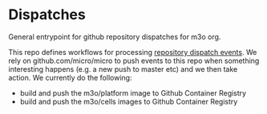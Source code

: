 # Dispatches
General entrypoint for github repository dispatches for m3o org.

This repo defines workflows for processing [repository dispatch events](https://docs.github.com/en/free-pro-team@latest/rest/reference/repos#create-a-repository-dispatch-event). We rely on github.com/micro/micro to push events to this repo when something interesting happens (e.g. a new push to master etc) and we then take action. We currently do the following:
- build and push the m3o/platform image to Github Container Registry
- build and push the m3o/cells images to Github Container Registry
